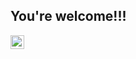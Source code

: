 ## You're welcome!!!

<a href="https://t.me/DanSit13">
  <img align="left" alt="Daniil's Telegram" width="22px" src="https://user-images.githubusercontent.com/49933115/139837223-bf23d3a9-4638-4e17-994a-ac8678d5f517.png" />
</a>
